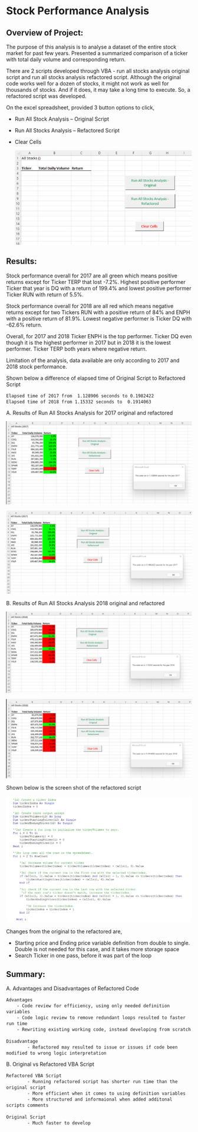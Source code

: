 # Stock Performance Analysis

## Overview of Project:

The purpose of this analysis is to analyse a dataset of the entire stock market for past few years. Presented a summarized comparison of a ticker with total daily volume and corresponding return. 

There are 2 scripts developed through VBA -  run all stocks analysis original script and run all stocks analysis refactored script. Although the original code works well for a dozen of stocks, it might not work as well for thousands of stocks. And if it does, it may take a long time to execute. So, a refactored script was developed. 

On the excel spreadsheet,  provided 3 button options  to click, 

* Run All Stock Analysis – Original Script 
* Run All Stocks Analysis – Refactored Script
* Clear Cells

   ![Before_Running_Script_Screenshot.png](https://github.com/OPahunang/stock-analysis/blob/main/Resources/Before_Running_Script_Screenshot.png)
 

## Results:

Stock performance overall for 2017 are all green which means positive returns except for Ticker TERP that lost -7.2%. Highest positive performer Ticker that year is DQ with a return of 199.4% and lowest positive performer Ticker RUN with return of  5.5%. 

Stock performance overall for 2018 are all red which means negative returns except for two Tickers RUN with a positive return of 84% and ENPH with a positive return of 81.9%. Lowest negative performer is Ticker DQ with -62.6% return.

Overall, for 2017 and 2018 Ticker ENPH is the top performer. Ticker DQ even though it is the highest performer in 2017 but in 2018 it is the lowest performer. Ticker TERP both years where negative return.

Limitation of the analysis, data available are only according to 2017 and 2018 stock performance.  


Shown below a difference of elapsed time of Original Script to Refactored Script 

    Elapsed time of 2017 from  1.128906 seconds to 0.1982422 
    Elapsed time of 2018 from 1.15332 seconds to  0.1914063


 A. Results of Run All Stocks Analysis for 2017 original and refactored
 
 
   ![Original_Script_2017_Screenshot.png](https://github.com/OPahunang/stock-analysis/blob/main/Resources/Original_Script_2017_Screenshot.png)
       


   ![Refactored_Script_2017_Screenshot.png](https://github.com/OPahunang/stock-analysis/blob/main/Resources/Refactored_Script_2017_Screenshot.png)
        

  

 B. Results of Run All Stocks Analysis 2018 original and refactored


   ![Original_Script_2018_Screenshot.png](https://github.com/OPahunang/stock-analysis/blob/main/Resources/Original_Script_2018_Screenshot.png)
        


   ![Refactored_Script_2018_Screenshot.png](https://github.com/OPahunang/stock-analysis/blob/main/Resources/Refactored_Script_2018_Screenshot.png)
       


Shown below is the screen shot of the refactored script


   ![Refactored_Script.png](https://github.com/OPahunang/stock-analysis/blob/main/Resources/Refactored_Script.png)
  
  
Changes from the original to the refactored are,

- Starting price and Ending price variable definition from double to single. Double is not needed for this case, and it takes more storage space
- Search Ticker in one pass, before it was part of the loop



## Summary:

   A. Advantages and Disadvantages of Refactored Code
   
   	Advantages
 		- Code review for efficiency, using only needed definition variables
		- Code logic review to remove redundant loops resulted to faster run time
		- Rewriting existing working code, instead developing from scratch	

   	Disadvantage
        	- Refactored may resulted to issue or issues if code been modified to wrong logic interpretation

   B. Original vs Refactored VBA Script
   
   	Refactored VBA Script
        	- Running refactored script has shorter run time than the original script
        	- More efficient when it comes to using definition variables 
        	- More structured and informaional when added additonal scripts comments

   	Original Script 
        	- Much faster to develop


